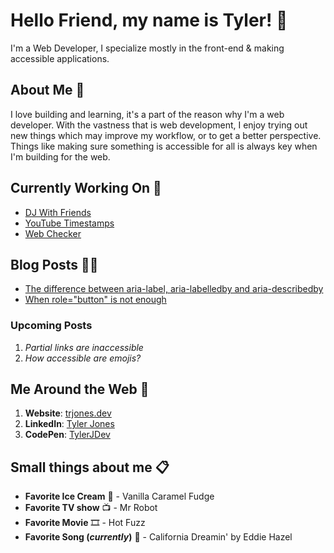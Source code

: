 # Hello Friend, my name is Tyler! 🌇
I'm a Web Developer, I specialize mostly in the front-end & making accessible applications.

## About Me 📖
I love building and learning, it's a part of the reason why I'm a web developer. With the vastness that is web development, I enjoy trying out new things which may improve my workflow, or to get a better perspective. Things like making sure something is accessible for all is always key when I'm building for the web.

## Currently Working On 🚧
- [DJ With Friends](https://github.com/TylerJDev/DJ-With-Friends)
- [YouTube Timestamps](https://github.com/TylerJDev/YouTube-Timestamps)
- [Web Checker](https://github.com/TylerJDev/web-checker) 

## Blog Posts ✍🏽
- [The difference between aria-label, aria-labelledby and aria-describedby](https://trjones.dev/the-difference-between-aria-label-aria-labelledby-and-aria-describedby/)
- [When role="button" is not enough](https://trjones.dev/when-role-button-is-not-enough/)

### Upcoming Posts
1. *Partial links are inaccessible*
2. *How accessible are emojis?*

## Me Around the Web 🛬
1. **Website**: [trjones.dev](https://trjones.dev/)
2. **LinkedIn**: [Tyler Jones](https://www.linkedin.com/in/tyjdev/)
3. **CodePen**: [TylerJDev](https://codepen.io/TylerJDev)

## Small things about me 📋
* **Favorite Ice Cream** 🍨 - Vanilla Caramel Fudge
* **Favorite TV show** 📺 - Mr Robot
* **Favorite Movie** 🎞️ - Hot Fuzz
* **Favorite Song (*currently*)** 🎵 - California Dreamin' by Eddie Hazel
